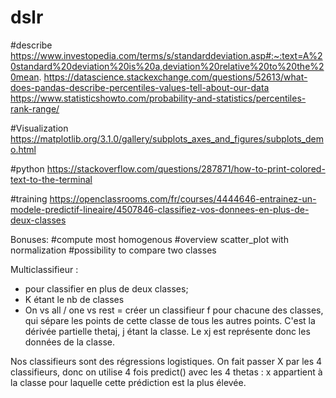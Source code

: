 # dslr

#describe
https://www.investopedia.com/terms/s/standarddeviation.asp#:~:text=A%20standard%20deviation%20is%20a,deviation%20relative%20to%20the%20mean.
https://datascience.stackexchange.com/questions/52613/what-does-pandas-describe-percentiles-values-tell-about-our-data 
https://www.statisticshowto.com/probability-and-statistics/percentiles-rank-range/

#Visualization
https://matplotlib.org/3.1.0/gallery/subplots_axes_and_figures/subplots_demo.html


#python
https://stackoverflow.com/questions/287871/how-to-print-colored-text-to-the-terminal

#training
https://openclassrooms.com/fr/courses/4444646-entrainez-un-modele-predictif-lineaire/4507846-classifiez-vos-donnees-en-plus-de-deux-classes

Bonuses:
#compute most homogenous
#overview scatter_plot with normalization 
#possibility to compare two classes


Multiclassifieur : 
- pour classifier en plus de deux classes;
- K étant le nb de classes
- On vs all / one vs rest = créer un classifieur f pour chacune des classes, qui sépare les points de cette classe de tous les autres points. 
C'est la dérivée partielle thetaj, j étant la classe. Le xj est représente donc les données de la classe.

Nos classifieurs sont des régressions logistiques.
On fait passer X par les 4 classifieurs, donc on utilise 4 fois predict() avec les 4 thetas : x appartient à la classe pour laquelle cette prédiction est la plus élevée.